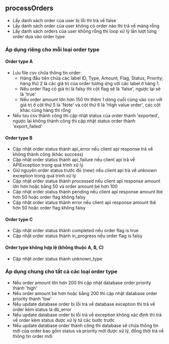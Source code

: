 ## processOrders
- Lấy danh sách order của user bị lỗi thì trả về false
- Lấy danh sách order của user không có order nào thì trả về mảng rỗng
- Lấy danh sách orders của user không rỗng thì loop xử lý lần lượt từng order dựa vào order type

### Áp dụng riêng cho mỗi loại order type

#### Order type A
- Lưu file csv chứa thông tin order:
  - Hàng đầu tiên chứa các label ID, Type, Amount, Flag, Status, Priority; hàng thứ 2 là các giá trị của order tương ứng với các label ở hàng 1.
  - Nếu order flag có giá trị là falsy thì cột flag sẽ là 'false', ngược lại sẽ là 'true'
  - Nếu order amount lớn hơn 150 thì thêm 1 dòng cuối cùng vào csv với giá trị ở cột thứ 5 là 'Note' và cột thứ 6 là 'High value order', các cột khác cùng hàng thì rỗng
- Nếu lưu csv thành công thì cập nhật status của order thành 'exported', ngược lại không thành công thì cập nhật status order thành 'export_failed'

#### Order type B
- Cập nhật order status thành api_error nếu client api response trả về không thành công (khác success)
- Cập nhật order status thành api_failure nếu client api trả về APIException trong quá trình xử lý
- Giữ nguyên order status trước đó (new) nếu client api trả về unknown exception trong quá trình xử lý
- Cập nhật order status thành processed nếu client api response amount lớn hơn hoặc bằng 50 và order amount bé hơn 100
- Cập nhật order status thành pending nếu client api response amount lbé hơn 50 hoặc order flag không falsy
- Cập nhật order status thành error nếu client api response amount lbé hơn 50 hoặc order flag không falsy

#### Order type C
- Cập nhật order status thành completed nếu order flag is true
- Cập nhật order status thành in_progress nếu order flag is falsy

#### Order type không hợp lệ (không thuộc A, B, C)
- Cập nhật order status thành unknown_type

### Áp dụng chung cho tất cả các loại order type
- Nếu order amount lớn hơn 200 thì cập nhật database order priority thành 'high'
- Nếu order amount bé hơn hoặc bằng 200 thì cập nhật database order priority thành 'low'
- Nếu update database order bị lỗi trả về database exception thì trả về order kèm status là db_error
- Nếu update database order bị lỗi trả về exception không xác định thì trả về order kèm status được xử lý từ các bước trước
- Nếu update database order thành công thì database sẽ chứa thông tin mới của order bao gồm status và priority mới được xử lý, đồng thời trả về thông tin order mới
